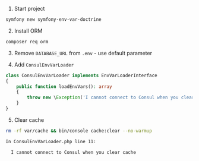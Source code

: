 1. Start project
```bash
symfony new symfony-env-var-doctrine
```

2. Install ORM
```bash
composer req orm
```

3. Remove `DATABASE_URL` from `.env` - use default parameter

4. Add `ConsulEnvVarLoader`
```php
class ConsulEnvVarLoader implements EnvVarLoaderInterface
{
    public function loadEnvVars(): array
    {
        throw new \Exception('I cannot connect to Consul when you clear cache');
    }
}
```

5. Clear cache
```bash
rm -rf var/cache && bin/console cache:clear --no-warmup

In ConsulEnvVarLoader.php line 11:

  I cannot connect to Consul when you clear cache

```
